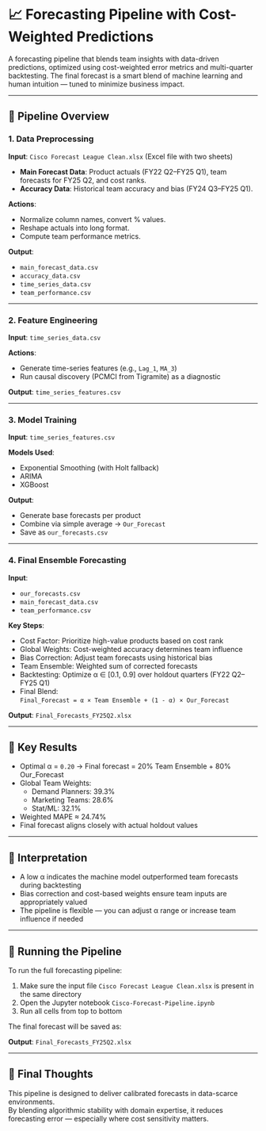 # 📈 Forecasting Pipeline with Cost-Weighted Predictions

A forecasting pipeline that blends team insights with data-driven predictions, optimized using cost-weighted error metrics and multi-quarter backtesting. The final forecast is a smart blend of machine learning and human intuition — tuned to minimize business impact.

---

## 🔧 Pipeline Overview

### 1. Data Preprocessing

**Input**: `Cisco Forecast League Clean.xlsx` (Excel file with two sheets)
- **Main Forecast Data**: Product actuals (FY22 Q2–FY25 Q1), team forecasts for FY25 Q2, and cost ranks.
- **Accuracy Data**: Historical team accuracy and bias (FY24 Q3–FY25 Q1).

**Actions**:
- Normalize column names, convert % values.
- Reshape actuals into long format.
- Compute team performance metrics.

**Output**:
- `main_forecast_data.csv`
- `accuracy_data.csv`
- `time_series_data.csv`
- `team_performance.csv`

---

### 2. Feature Engineering

**Input**: `time_series_data.csv`

**Actions**:
- Generate time-series features (e.g., `Lag_1`, `MA_3`)
- Run causal discovery (PCMCI from Tigramite) as a diagnostic

**Output**: `time_series_features.csv`

---

### 3. Model Training

**Input**: `time_series_features.csv`

**Models Used**:
- Exponential Smoothing (with Holt fallback)
- ARIMA
- XGBoost

**Output**:
- Generate base forecasts per product
- Combine via simple average → `Our_Forecast`
- Save as `our_forecasts.csv`

---

### 4. Final Ensemble Forecasting

**Input**:
- `our_forecasts.csv`
- `main_forecast_data.csv`
- `team_performance.csv`

**Key Steps**:
- Cost Factor: Prioritize high-value products based on cost rank
- Global Weights: Cost-weighted accuracy determines team influence
- Bias Correction: Adjust team forecasts using historical bias
- Team Ensemble: Weighted sum of corrected forecasts
- Backtesting: Optimize α ∈ [0.1, 0.9] over holdout quarters (FY22 Q2–FY25 Q1)
- Final Blend:  
  `Final_Forecast = α × Team Ensemble + (1 - α) × Our_Forecast`

**Output**: `Final_Forecasts_FY25Q2.xlsx`

---

## 📌 Key Results

- Optimal α = `0.20` → Final forecast = 20% Team Ensemble + 80% Our_Forecast
- Global Team Weights:
  - Demand Planners: 39.3%
  - Marketing Teams: 28.6%
  - Stat/ML: 32.1%
- Weighted MAPE ≈ 24.74%
- Final forecast aligns closely with actual holdout values

---

## 💬 Interpretation

- A low α indicates the machine model outperformed team forecasts during backtesting
- Bias correction and cost-based weights ensure team inputs are appropriately valued
- The pipeline is flexible — you can adjust α range or increase team influence if needed

---

## 🚀 Running the Pipeline

To run the full forecasting pipeline:

1. Make sure the input file `Cisco Forecast League Clean.xlsx` is present in the same directory
2. Open the Jupyter notebook `Cisco-Forecast-Pipeline.ipynb`
3. Run all cells from top to bottom


The final forecast will be saved as:

**Output**: `Final_Forecasts_FY25Q2.xlsx`

---

## 🧠 Final Thoughts

This pipeline is designed to deliver calibrated forecasts in data-scarce environments.  
By blending algorithmic stability with domain expertise, it reduces forecasting error — especially where cost sensitivity matters.

